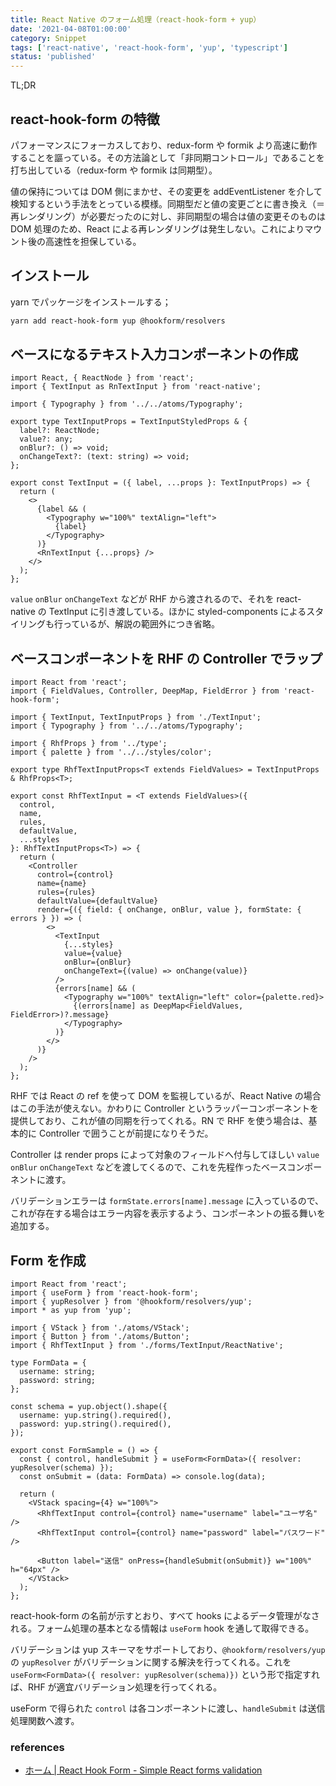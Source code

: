 ```yaml
---
title: React Native のフォーム処理（react-hook-form + yup）
date: '2021-04-08T01:00:00'
category: Snippet
tags: ['react-native', 'react-hook-form', 'yup', 'typescript']
status: 'published'
---
```


TL;DR

## react-hook-form の特徴

パフォーマンスにフォーカスしており、redux-form や formik より高速に動作することを謳っている。その方法論として「非同期コントロール」であることを打ち出している（redux-form や formik は同期型）。

値の保持については DOM 側にまかせ、その変更を addEventListener を介して検知するという手法をとっている模様。同期型だと値の変更ごとに書き換え（＝再レンダリング）が必要だったのに対し、非同期型の場合は値の変更そのものは DOM 処理のため、React による再レンダリングは発生しない。これによりマウント後の高速性を担保している。

## インストール

yarn でパッケージをインストールする；

```bash
yarn add react-hook-form yup @hookform/resolvers
```

## ベースになるテキスト入力コンポーネントの作成

```tsx
import React, { ReactNode } from 'react';
import { TextInput as RnTextInput } from 'react-native';

import { Typography } from '../../atoms/Typography';

export type TextInputProps = TextInputStyledProps & {
  label?: ReactNode;
  value?: any;
  onBlur?: () => void;
  onChangeText?: (text: string) => void;
};

export const TextInput = ({ label, ...props }: TextInputProps) => {
  return (
    <>
      {label && (
        <Typography w="100%" textAlign="left">
          {label}
        </Typography>
      )}
      <RnTextInput {...props} />
    </>
  );
};
```

`value` `onBlur` `onChangeText` などが RHF から渡されるので、それを react-native の TextInput に引き渡している。ほかに styled-components によるスタイリングも行っているが、解説の範囲外につき省略。

## ベースコンポーネントを RHF の Controller でラップ

```tsx
import React from 'react';
import { FieldValues, Controller, DeepMap, FieldError } from 'react-hook-form';

import { TextInput, TextInputProps } from './TextInput';
import { Typography } from '../../atoms/Typography';

import { RhfProps } from '../type';
import { palette } from '../../styles/color';

export type RhfTextInputProps<T extends FieldValues> = TextInputProps & RhfProps<T>;

export const RhfTextInput = <T extends FieldValues>({
  control,
  name,
  rules,
  defaultValue,
  ...styles
}: RhfTextInputProps<T>) => {
  return (
    <Controller
      control={control}
      name={name}
      rules={rules}
      defaultValue={defaultValue}
      render={({ field: { onChange, onBlur, value }, formState: { errors } }) => (
        <>
          <TextInput
            {...styles}
            value={value}
            onBlur={onBlur}
            onChangeText={(value) => onChange(value)}
          />
          {errors[name] && (
            <Typography w="100%" textAlign="left" color={palette.red}>
              {(errors[name] as DeepMap<FieldValues, FieldError>)?.message}
            </Typography>
          )}
        </>
      )}
    />
  );
};
```

RHF では React の ref を使って DOM を監視しているが、React Native の場合はこの手法が使えない。かわりに Controller というラッパーコンポーネントを提供しており、これが値の同期を行ってくれる。RN で RHF を使う場合は、基本的に Controller で囲うことが前提になりそうだ。

Controller は render props によって対象のフィールドへ付与してほしい `value` `onBlur` `onChangeText` などを渡してくるので、これを先程作ったベースコンポーネントに渡す。

バリデーションエラーは `formState.errors[name].message` に入っているので、これが存在する場合はエラー内容を表示するよう、コンポーネントの振る舞いを追加する。

## Form を作成

```tsx
import React from 'react';
import { useForm } from 'react-hook-form';
import { yupResolver } from '@hookform/resolvers/yup';
import * as yup from 'yup';

import { VStack } from './atoms/VStack';
import { Button } from './atoms/Button';
import { RhfTextInput } from './forms/TextInput/ReactNative';

type FormData = {
  username: string;
  password: string;
};

const schema = yup.object().shape({
  username: yup.string().required(),
  password: yup.string().required(),
});

export const FormSample = () => {
  const { control, handleSubmit } = useForm<FormData>({ resolver: yupResolver(schema) });
  const onSubmit = (data: FormData) => console.log(data);

  return (
    <VStack spacing={4} w="100%">
      <RhfTextInput control={control} name="username" label="ユーザ名" />
      <RhfTextInput control={control} name="password" label="パスワード" />

      <Button label="送信" onPress={handleSubmit(onSubmit)} w="100%" h="64px" />
    </VStack>
  );
};
```

react-hook-form の名前が示すとおり、すべて hooks によるデータ管理がなされる。フォーム処理の基本となる情報は `useForm` hook を通して取得できる。

バリデーションは yup スキーマをサポートしており、`@hookform/resolvers/yup` の `yupResolver` がバリデーションに関する解決を行ってくれる。これを `useForm<FormData>({ resolver: yupResolver(schema)})` という形で指定すれば、RHF が適宜バリデーション処理を行ってくれる。

useForm で得られた `control` は各コンポーネントに渡し、`handleSubmit` は送信処理関数へ渡す。

### references

- [ホーム | React Hook Form - Simple React forms validation](https://react-hook-form.com/jp/)
